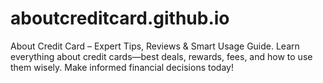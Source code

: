 # aboutcreditcard.github.io
About Credit Card – Expert Tips, Reviews &amp; Smart Usage Guide. Learn everything about credit cards—best deals, rewards, fees, and how to use them wisely. Make informed financial decisions today!

